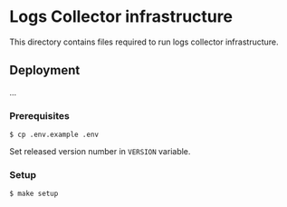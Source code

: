 # Logs Collector infrastructure

This directory contains files required to run
logs collector infrastructure.

## Deployment

...

### Prerequisites

```
$ cp .env.example .env
```

Set released version number in `VERSION` variable.

### Setup

```
$ make setup
```
